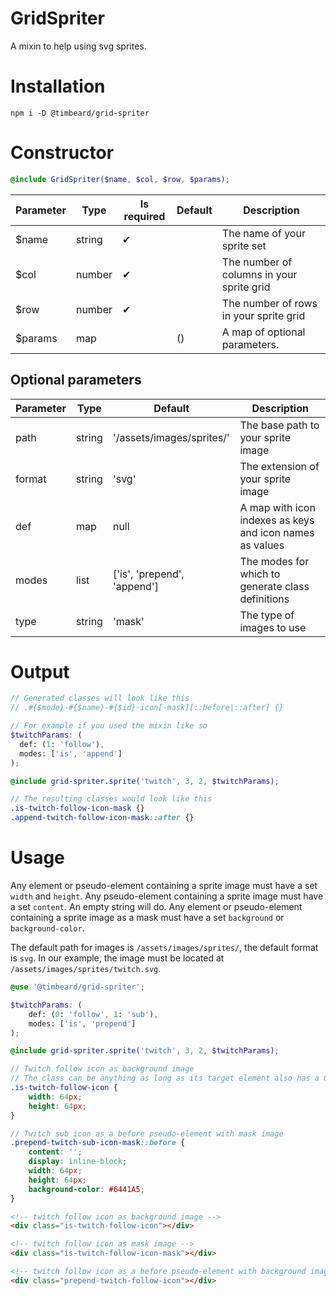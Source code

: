 # GridSpriter
A mixin to help using svg sprites.

# Installation
```shell
npm i -D @timbeard/grid-spriter
```

# Constructor
```scss
@include GridSpriter($name, $col, $row, $params);
```

| Parameter | Type   | Is required | Default | Description                               |
|-----------|--------|-------------|---------|-------------------------------------------|
| $name     | string |      ✔      |         | The name of your sprite set               |
| $col      | number |      ✔      |         | The number of columns in your sprite grid |
| $row      | number |      ✔      |         | The number of rows in your sprite grid    |
| $params   | map    |             | ()      | A map of optional parameters.             |

## Optional parameters
| Parameter | Type   | Default                     | Description                                              |
|--------|--------|-----------------------------|----------------------------------------------------------|
| path   | string | '/assets/images/sprites/'   | The base path to your sprite image                       |
| format | string | 'svg'                       | The extension of your sprite image                       |
| def    | map    | null                        | A map with icon indexes as keys and icon names as values |
| modes  | list   | ['is', 'prepend', 'append'] | The modes for which to generate class definitions        |
| type   | string | 'mask'                      | The type of images to use                                |

# Output
```scss
// Generated classes will look like this
// .#{$mode}-#{$name}-#{$id}-icon[-mask][::before|::after] {}

// For example if you used the mixin like so
$twitchParams: (
  def: (1: 'follow'),
  modes: ['is', 'append']
);

@include grid-spriter.sprite('twitch', 3, 2, $twitchParams);

// The resulting classes would look like this
.is-twitch-follow-icon-mask {}
.append-twitch-follow-icon-mask::after {}
```

# Usage
Any element or pseudo-element containing a sprite image must have a set `width` and `height`.
Any pseudo-element containing a sprite image must have a set `content`. An empty string will do.
Any element or pseudo-element containing a sprite image as a mask must have a set `background` or `background-color`.

The default path for images is `/assets/images/sprites/`, the default format is `svg`.
In our example, the image must be located at `/assets/images/sprites/twitch.svg`.

```scss
@use '@timbeard/grid-spriter';

$twitchParams: (
    def: (0: 'follow', 1: 'sub'),
    modes: ['is', 'prepend']
);

@include grid-spriter.sprite('twitch', 3, 2, $twitchParams);

// Twitch follow icon as background image
// The class can be anything as long as its target element also has a GridSpriter generated class
.is-twitch-follow-icon {
    width: 64px;
    height: 64px;
}

// Twitch sub icon as a before pseudo-element with mask image
.prepend-twitch-sub-icon-mask::before {
    content: '';
    display: inline-block;
    width: 64px;
    height: 64px;
    background-color: #6441A5;
}
```

```html
<!-- twitch follow icon as background image -->
<div class="is-twitch-follow-icon"></div>

<!-- twitch follow icon as mask image -->
<div class="is-twitch-follow-icon-mask"></div>

<!-- twitch follow icon as a before pseudo-element with background image -->
<div class="prepend-twitch-follow-icon"></div>
```
